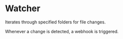 # Watcher

Iterates through specified folders for file changes. 

Whenever a change is detected, a webhook is triggered.